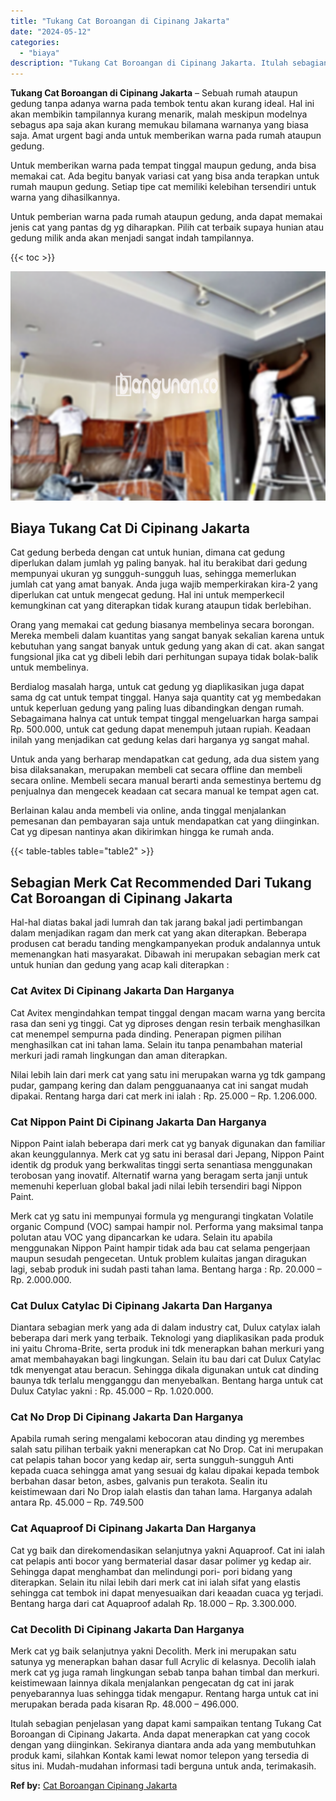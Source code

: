 ```yaml
---
title: "Tukang Cat Boroangan di Cipinang Jakarta"
date: "2024-05-12"
categories: 
  - "biaya"
description: "Tukang Cat Boroangan di Cipinang Jakarta. Itulah sebagian penjelasan yang dapat kami sampaikan tentang Tukang Cat Boroangan di Cipinang Jakarta. Anda dapat m..."
---
```


**Tukang Cat Boroangan di Cipinang Jakarta** – Sebuah rumah ataupun gedung tanpa adanya warna pada tembok tentu akan kurang ideal. Hal ini akan membikin tampilannya kurang menarik, malah meskipun modelnya sebagus apa saja akan kurang memukau bilamana warnanya yang biasa saja. Amat urgent bagi anda untuk memberikan warna pada rumah ataupun gedung.

Untuk memberikan warna pada tempat tinggal maupun gedung, anda bisa memakai cat. Ada begitu banyak variasi cat yang bisa anda terapkan untuk rumah maupun gedung. Setiap tipe cat memiliki kelebihan tersendiri untuk warna yang dihasilkannya.

Untuk pemberian warna pada rumah ataupun gedung, anda dapat memakai jenis cat yang pantas dg yg diharapkan. Pilih cat terbaik supaya hunian atau gedung milik anda akan menjadi sangat indah tampilannya.

{{< toc >}}

![Tukang Cat Boroangan di Cipinang Jakarta](/images/jasa-cat-murah27.png)

## Biaya Tukang Cat Di Cipinang Jakarta

Cat gedung berbeda dengan cat untuk hunian, dimana cat gedung diperlukan dalam jumlah yg paling banyak. hal itu berakibat dari gedung mempunyai ukuran yg sungguh-sungguh luas, sehingga memerlukan jumlah cat yang amat banyak. Anda juga wajib memperkirakan kira-2 yang diperlukan cat untuk mengecat gedung. Hal ini untuk memperkecil kemungkinan cat yang diterapkan tidak kurang ataupun tidak berlebihan.

Orang yang memakai cat gedung biasanya membelinya secara borongan. Mereka membeli dalam kuantitas yang sangat banyak sekalian karena untuk kebutuhan yang sangat banyak untuk gedung yang akan di cat. akan sangat fungsional jika cat yg dibeli lebih dari perhitungan supaya tidak bolak-balik untuk membelinya.

Berdialog masalah harga, untuk cat gedung yg diaplikasikan juga dapat sama dg cat untuk tempat tinggal. Hanya saja quantity cat yg membedakan untuk keperluan gedung yang paling luas dibandingkan dengan rumah. Sebagaimana halnya cat untuk tempat tinggal mengeluarkan harga sampai Rp. 500.000, untuk cat gedung dapat menempuh jutaan rupiah. Keadaan inilah yang menjadikan cat gedung kelas dari harganya yg sangat mahal.

Untuk anda yang berharap mendapatkan cat gedung, ada dua sistem yang bisa dilaksanakan, merupakan membeli cat secara offline dan membeli secara online. Membeli secara manual berarti anda semestinya bertemu dg penjualnya dan mengecek keadaan cat secara manual ke tempat agen cat.

Berlainan kalau anda membeli via online, anda tinggal menjalankan pemesanan dan pembayaran saja untuk mendapatkan cat yang diinginkan. Cat yg dipesan nantinya akan dikirimkan hingga ke rumah anda.

{{< table-tables table="table2" >}}

## Sebagian Merk Cat Recommended Dari Tukang Cat Boroangan di Cipinang Jakarta

Hal-hal diatas bakal jadi lumrah dan tak jarang bakal jadi pertimbangan dalam menjadikan ragam dan merk cat yang akan diterapkan. Beberapa produsen cat beradu tanding mengkampanyekan produk andalannya untuk memenangkan hati masyarakat. Dibawah ini merupakan sebagian merk cat untuk hunian dan gedung yang acap kali diterapkan :

### Cat Avitex Di Cipinang Jakarta Dan Harganya

Cat Avitex mengindahkan tempat tinggal dengan macam warna yang bercita rasa dan seni yg tinggi. Cat yg diproses dengan resin terbaik menghasilkan cat menempel sempurna pada dinding. Penerapan pigmen pilihan menghasilkan cat ini tahan lama. Selain itu tanpa penambahan material merkuri jadi ramah lingkungan dan aman diterapkan.

Nilai lebih lain dari merk cat yang satu ini merupakan warna yg tdk gampang pudar, gampang kering dan dalam pengguanaanya cat ini sangat mudah dipakai. Rentang harga dari cat merk ini ialah : Rp. 25.000 – Rp. 1.206.000.

### Cat Nippon Paint Di Cipinang Jakarta Dan Harganya

Nippon Paint ialah beberapa dari merk cat yg banyak digunakan dan familiar akan keunggulannya. Merk cat yg satu ini berasal dari Jepang, Nippon Paint identik dg produk yang berkwalitas tinggi serta senantiasa menggunakan terobosan yang inovatif. Alternatif warna yang beragam serta janji untuk memenuhi keperluan global bakal jadi nilai lebih tersendiri bagi Nippon Paint.

Merk cat yg satu ini mempunyai formula yg mengurangi tingkatan Volatile organic Compund (VOC) sampai hampir nol. Performa yang maksimal tanpa polutan atau VOC yang dipancarkan ke udara. Selain itu apabila menggunakan Nippon Paint hampir tidak ada bau cat selama pengerjaan maupun sesudah pengecetan. Untuk problem kulaitas jangan diragukan lagi, sebab produk ini sudah pasti tahan lama. Bentang harga : Rp. 20.000 – Rp. 2.000.000.

### Cat Dulux Catylac Di Cipinang Jakarta Dan Harganya

Diantara sebagian merk yang ada di dalam industry cat, Dulux catylax ialah beberapa dari merk yang terbaik. Teknologi yang diaplikasikan pada produk ini yaitu Chroma-Brite, serta produk ini tdk menerapkan bahan merkuri yang amat membahayakan bagi lingkungan. Selain itu bau dari cat Dulux Catylac tdk menyengat atau beracun. Sehingga dikala digunakan untuk cat dinding baunya tdk terlalu mengganggu dan menyebalkan. Bentang harga untuk cat Dulux Catylac yakni : Rp. 45.000 – Rp. 1.020.000.

### Cat No Drop Di Cipinang Jakarta Dan Harganya

Apabila rumah sering mengalami kebocoran atau dinding yg merembes salah satu pilihan terbaik yakni menerapkan cat No Drop. Cat ini merupakan cat pelapis tahan bocor yang kedap air, serta sungguh-sungguh Anti kepada cuaca sehingga amat yang sesuai dg kalau dipakai kepada tembok berbahan dasar beton, asbes, galvanis pun terakota. Sealin itu keistimewaan dari No Drop ialah elastis dan tahan lama. Harganya adalah antara Rp. 45.000 – Rp. 749.500

### Cat Aquaproof Di Cipinang Jakarta Dan Harganya

Cat yg baik dan direkomendasikan selanjutnya yakni Aquaproof. Cat ini ialah cat pelapis anti bocor yang bermaterial dasar dasar polimer yg kedap air. Sehingga dapat menghambat dan melindungi pori- pori bidang yang diterapkan. Selain itu nilai lebih dari merk cat ini ialah sifat yang elastis sehingga cat tembok ini dapat menyesuaikan dari keaadan cuaca yg terjadi. Bentang harga dari cat Aquaproof adalah Rp. 18.000 – Rp. 3.300.000.

### Cat Decolith Di Cipinang Jakarta Dan Harganya

Merk cat yg baik selanjutnya yakni Decolith. Merk ini merupakan satu satunya yg menerapkan bahan dasar full Acrylic di kelasnya. Decolih ialah merk cat yg juga ramah lingkungan sebab tanpa bahan timbal dan merkuri. keistimewaan lainnya dikala menjalankan pengecatan dg cat ini jarak penyebarannya luas sehingga tidak mengapur. Rentang harga untuk cat ini merupakan berada pada kisaran Rp. 48.000 – 496.000.

Itulah sebagian penjelasan yang dapat kami sampaikan tentang Tukang Cat Boroangan di Cipinang Jakarta. Anda dapat menerapkan cat yang cocok dengan yang diinginkan. Sekiranya diantara anda ada yang membutuhkan produk kami, silahkan Kontak kami lewat nomor telepon yang tersedia di situs ini. Mudah-mudahan informasi tadi berguna untuk anda, terimakasih.

**Ref by:** [Cat Boroangan Cipinang Jakarta](https://id.wikipedia.org/wiki/Cat)
